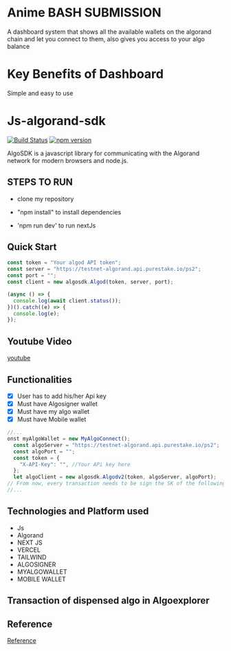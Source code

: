 # Anime BASH SUBMISSION

A dashboard system that shows all the available wallets on the algorand chain and let you connect to them, also gives you access to your algo balance

# Key Benefits of Dashboard

Simple and easy to use

# Js-algorand-sdk

[![Build Status](https://travis-ci.com/algorand/js-algorand-sdk.svg?branch=master)](https://travis-ci.com/algorand/js-algorand-sdk) [![npm version](https://badge.fury.io/js/algosdk.svg)](https://badge.fury.io/js/algosdk)

AlgoSDK is a javascript library for communicating with the Algorand network for modern browsers and node.js.

## STEPS TO RUN

- clone my repository

- "npm install" to install dependencies

- 'npm run dev' to run nextJs

## Quick Start

```javascript
const token = "Your algod API token";
const server = "https://testnet-algorand.api.purestake.io/ps2";
const port = "";
const client = new algosdk.Algod(token, server, port);

(async () => {
  console.log(await client.status());
})().catch((e) => {
  console.log(e);
});
```

## Youtube Video

[youtube](https://youtu.be/IUvy1GNd6yI)

## Functionalities

- [x] User has to add his/her Api key
- [x] Must have Algosigner wallet
- [x] Must have my algo wallet
- [x] Must have Mobile wallet

```javascript
//...
onst myAlgoWallet = new MyAlgoConnect();
  const algoServer = "https://testnet-algorand.api.purestake.io/ps2";
  const algoPort = "";
  const token = {
    "X-API-Key": "", //Your APi key here
  };
  let algoClient = new algosdk.Algodv2(token, algoServer, algoPort);
// From now, every transaction needs to be sign the SK of the following address
//...
```

## Technologies and Platform used

- Js
- Algorand
- NEXT JS
- VERCEL
- TAILWIND
- ALGOSIGNER
- MYALGOWALLET
- MOBILE WALLET

## Transaction of dispensed algo in Algoexplorer

## Reference

[Reference](https://developer.algorand.org/docs/get-details/accounts/rekey/?from_query=rekeying#create-publication-overlay)
